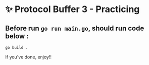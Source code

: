# ✨ Protocol Buffer 3 - Practicing
## Before run `go run main.go`, should run code below :
```
go build . 
```

If you've done, enjoy!!

